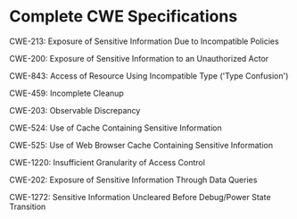 

# Complete CWE Specifications

CWE-213: Exposure of Sensitive Information Due to Incompatible Policies

CWE-200: Exposure of Sensitive Information to an Unauthorized Actor

CWE-843: Access of Resource Using Incompatible Type ('Type Confusion')

CWE-459: Incomplete Cleanup

CWE-203: Observable Discrepancy

CWE-524: Use of Cache Containing Sensitive Information

CWE-525: Use of Web Browser Cache Containing Sensitive Information

CWE-1220: Insufficient Granularity of Access Control

CWE-202: Exposure of Sensitive Information Through Data Queries

CWE-1272: Sensitive Information Uncleared Before Debug/Power State Transition